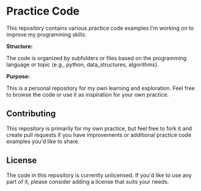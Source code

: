 # Practice Code

This repository contains various practice code examples I'm working on to improve my programming skills. 

**Structure:**

The code is organized by subfolders or files based on the programming language or topic (e.g., python, data_structures, algorithms).

**Purpose:**

This is a personal repository for my own learning and exploration. Feel free to browse the code or use it as inspiration for your own practice.


## Contributing

This repository is primarily for my own practice, but feel free to fork it and create pull requests if you have improvements or additional practice code examples you'd like to share.

## License

The code in this repository is currently unlicensed. If you'd like to use any part of it, please consider adding a license that suits your needs.

